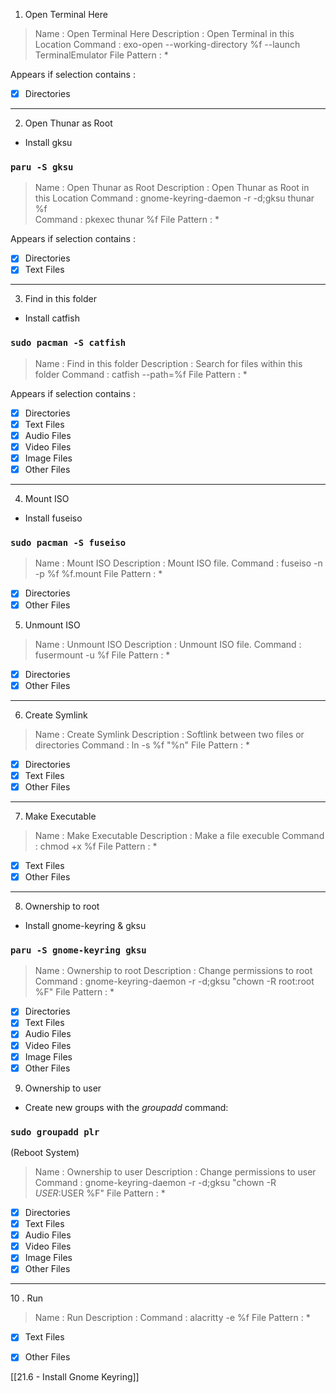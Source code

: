 1. Open Terminal Here

> Name : Open Terminal Here
> Description : Open Terminal in this Location
> Command : exo-open --working-directory %f --launch TerminalEmulator
> File Pattern : *

Appears if selection contains :
- [x] Directories

---

2. Open Thunar as Root

- Install gksu

### `paru -S gksu`

> Name : Open Thunar as Root
> Description : Open Thunar as Root in this Location
> Command : gnome-keyring-daemon -r -d;gksu thunar %f  
> Command : pkexec thunar %f 
> File Pattern : *

Appears if selection contains :
- [x] Directories
- [x] Text Files

---

3. Find in this folder

- Install catfish

### `sudo pacman -S catfish`

> Name : Find in this folder
> Description : Search for files within this folder
> Command : catfish --path=%f
> File Pattern : *

Appears if selection contains :
- [x] Directories
- [x] Text Files
- [x] Audio Files
- [x] Video Files
- [x] Image Files
- [x] Other Files

---

4. Mount ISO

- Install fuseiso

### `sudo pacman -S fuseiso`

> Name : Mount ISO
> Description : Mount ISO file.
> Command : fuseiso -n -p %f %f.mount
> File Pattern : *

- [x] Directories
- [x] Other Files

5. Unmount ISO

> Name : Unmount ISO
> Description : Unmount ISO file.
> Command : fusermount -u %f
> File Pattern : *

- [x] Directories
- [x] Other Files

---

6. Create Symlink

> Name : Create Symlink
> Description : Softlink between two files or directories
> Command : ln -s %f "%n"
> File Pattern : *

- [x] Directories
- [x] Text Files
- [x] Other Files

---

7. Make Executable 

> Name : Make Executable
> Description : Make a file execuble
> Command : chmod +x %f
> File Pattern : *

- [x] Text Files
- [x] Other Files

---

8. Ownership to root

- Install gnome-keyring & gksu

### `paru -S gnome-keyring gksu`

> Name : Ownership to root
> Description : Change permissions to root
> Command : gnome-keyring-daemon -r -d;gksu "chown -R root:root %F"
> File Pattern : *

- [x] Directories
- [x] Text Files
- [x] Audio Files
- [x] Video Files
- [x] Image Files
- [x] Other Files

9. Ownership to user

- Create new groups with the _groupadd_ command:

### `sudo groupadd plr` 
(Reboot System)

> Name : Ownership to user
> Description : Change permissions to user
> Command : gnome-keyring-daemon -r -d;gksu "chown -R $USER:$USER %F"
> File Pattern : *

- [x] Directories
- [x] Text Files
- [x] Audio Files
- [x] Video Files
- [x] Image Files
- [x] Other Files

---

10 . Run

> Name : Run
> Description : 
> Command : alacritty -e %f
> File Pattern : *

- [x] Text Files
- [x] Other Files



[[21.6 - Install Gnome Keyring]]

